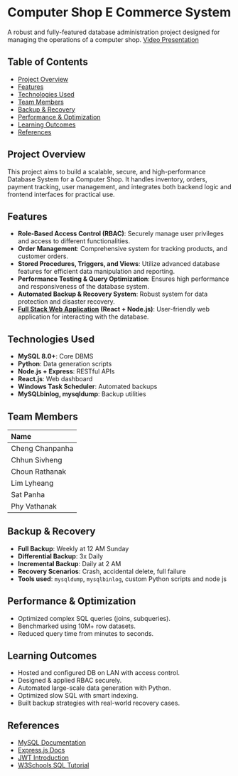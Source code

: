 # Computer Shop E Commerce System

A robust and fully-featured database administration project designed for managing the operations of a computer shop. [Video Presentation](https://www.youtube.com/watch?v=imkKAmcyXGE)

## Table of Contents

- [Project Overview](#-project-overview)
- [Features](#-features)
- [Technologies Used](#-technologies-used)
- [Team Members](#-team-members)
- [Backup & Recovery](#-backup--recovery)
- [Performance & Optimization](#-performance--optimization)
- [Learning Outcomes](#-learning-outcomes)
- [References](#-references)

## Project Overview

This project aims to build a scalable, secure, and high-performance Database System for a Computer Shop. It handles inventory, orders, payment tracking, user management, and integrates both backend logic and frontend interfaces for practical use.

## Features

- **Role-Based Access Control (RBAC)**: Securely manage user privileges and access to different functionalities.
- **Order Management**: Comprehensive system for tracking products, and customer orders.
- **Stored Procedures, Triggers, and Views**: Utilize advanced database features for efficient data manipulation and reporting.
- **Performance Testing & Query Optimization**: Ensures high performance and responsiveness of the database system.
- **Automated Backup & Recovery System**: Robust system for data protection and disaster recovery.
- **[Full Stack Web Application](https://github.com/CPF-CADT/computer-shop) (React + Node.js)**: User-friendly web application for interacting with the database.

## Technologies Used

- **MySQL 8.0+**: Core DBMS
- **Python**: Data generation scripts
- **Node.js + Express**: RESTful APIs
- **React.js**: Web dashboard
- **Windows Task Scheduler**: Automated backups
- **MySQLbinlog, mysqldump**: Backup utilities

## Team Members

| Name            |
| :-------------- |
| Cheng Chanpanha |
| Chhun Sivheng   |
| Choun Rathanak  |
| Lim Lyheang     |
| Sat Panha       |
| Phy Vathanak    |

## Backup & Recovery

- **Full Backup**: Weekly at 12 AM Sunday
- **Differential Backup**: 3x Daily
- **Incremental Backup**: Daily at 2 AM
- **Recovery Scenarios**: Crash, accidental delete, full failure
- **Tools used**: `mysqldump`, `mysqlbinlog`, custom Python scripts and node js

## Performance & Optimization

- Optimized complex SQL queries (joins, subqueries).
- Benchmarked using 10M+ row datasets.
- Reduced query time from minutes to seconds.

## Learning Outcomes

- Hosted and configured DB on LAN with access control.
- Designed & applied RBAC securely.
- Automated large-scale data generation with Python.
- Optimized slow SQL with smart indexing.
- Built backup strategies with real-world recovery cases.

## References

- [MySQL Documentation](https://dev.mysql.com/doc/)
- [Express.js Docs](https://expressjs.com/)
- [JWT Introduction](https://jwt.io/introduction/)
- [W3Schools SQL Tutorial](https://www.w3schools.com/sql/)
